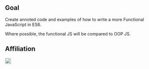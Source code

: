 ## Goal

Create annoted code and examples of how to write a more Functional JavaScript in ES6.

Where possible, the functional JS will be compared to OOP JS.

## Affiliation

<a href='http://www.recurse.com' title='Made with love at the Recurse Center'><img src='https://cloud.githubusercontent.com/assets/2883345/11325206/336ea5f4-9150-11e5-9e90-d86ad31993d8.png' height='20px'/></a>
